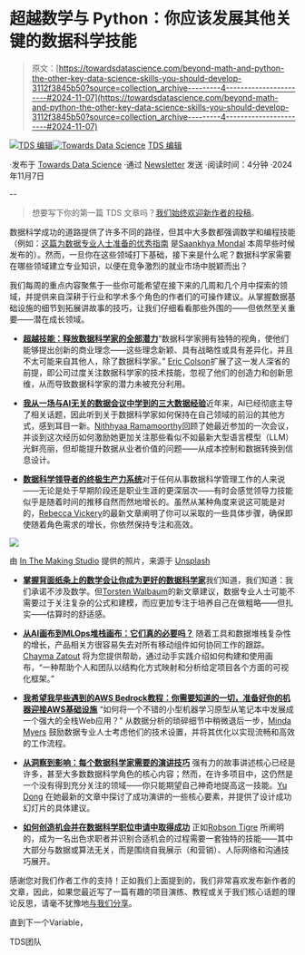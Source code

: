 # 超越数学与 Python：你应该发展其他关键的数据科学技能

> 原文：[https://towardsdatascience.com/beyond-math-and-python-the-other-key-data-science-skills-you-should-develop-3112f3845b50?source=collection_archive---------4-----------------------#2024-11-07](https://towardsdatascience.com/beyond-math-and-python-the-other-key-data-science-skills-you-should-develop-3112f3845b50?source=collection_archive---------4-----------------------#2024-11-07)

[](https://towardsdatascience.medium.com/?source=post_page---byline--3112f3845b50--------------------------------)[![TDS 编辑](../Images/4b2d1beaf4f6dcf024ffa6535de3b794.png)](https://towardsdatascience.medium.com/?source=post_page---byline--3112f3845b50--------------------------------)[](https://towardsdatascience.com/?source=post_page---byline--3112f3845b50--------------------------------)[![Towards Data Science](../Images/a6ff2676ffcc0c7aad8aaf1d79379785.png)](https://towardsdatascience.com/?source=post_page---byline--3112f3845b50--------------------------------) [TDS 编辑](https://towardsdatascience.medium.com/?source=post_page---byline--3112f3845b50--------------------------------)

·发布于 [Towards Data Science](https://towardsdatascience.com/?source=post_page---byline--3112f3845b50--------------------------------) ·通过 [Newsletter](http://bit.ly/write-for-tds) 发送 ·阅读时间：4分钟 ·2024年11月7日

--

> 想要写下你的第一篇 TDS 文章吗？[我们始终欢迎新作者的投稿](http://bit.ly/write-for-tds)。

数据科学成功的道路提供了许多不同的路径，但其中大多数都强调数学和编程技能（例如：[这篇为数据专业人士准备的优秀指南](/kickstart-your-data-science-journey-a-guide-for-aspiring-data-scientists-96e5072bd19a) 是[Saankhya Mondal](https://medium.com/u/59f51d8e0df4?source=post_page---user_mention--3112f3845b50--------------------------------) 本周早些时候发布的）。然而，一旦你在这些领域打下基础，接下来是什么呢？数据科学家需要在哪些领域建立专业知识，以便在竞争激烈的就业市场中脱颖而出？

我们每周的重点内容聚焦于一些你可能希望在接下来的几周和几个月中探索的领域，并提供来自深耕于行业和学术多个角色的作者们的可操作建议。从掌握数据基础设施的细节到拓展讲故事的技巧，让我们仔细看看那些外围的——但依然至关重要——潜在成长领域。

+   [**超越技能：释放数据科学家的全部潜力**](/beyond-skills-unlocking-the-full-potential-of-data-scientists-90696226cfae)“数据科学家拥有独特的视角，使他们能够提出创新的商业理念——这些理念新颖、具有战略性或具有差异化，并且不太可能来自其他人，除了数据科学家。” [Eric Colson](https://medium.com/u/6292f6223477?source=post_page---user_mention--3112f3845b50--------------------------------)扩展了这一发人深省的前提，即公司过度关注数据科学家的技术技能，忽视了他们的创造力和创新思维，从而导致数据科学家的潜力未被充分利用。

+   [**我从一场与AI无关的数据会议中学到的三大数据经验**](/three-crucial-data-lessons-that-i-learned-from-a-data-conference-thats-not-related-to-ai-f802f7097d67)近年来，AI已经彻底主导了相关话题，因此听到关于数据科学家如何保持在自己领域的前沿的其他方式，感到耳目一新。[Nithhyaa Ramamoorthy](https://medium.com/u/dbc6d908a3fb?source=post_page---user_mention--3112f3845b50--------------------------------)回顾了她最近参加的一次会议，并谈到这次经历如何激励她更加关注那些看似不如最新大型语言模型（LLM）光鲜亮丽，但却能提升数据从业者价值的问题——从成本控制和数据转换到信息设计。

+   [**数据科学领导者的终极生产力系统**](/the-ultimate-productivity-system-for-data-science-leaders-81941be86308)对于任何从事数据科学管理工作的人来说——无论是处于早期阶段还是职业生涯的更深层次——有时会感觉领导力技能似乎是随着时间的推移自然而然地增长的。虽然从某种角度来说这可能是对的，[Rebecca Vickery](https://medium.com/u/8b7aca3e5b1c?source=post_page---user_mention--3112f3845b50--------------------------------)的最新文章阐明了你可以采取的一些具体步骤，确保即使随着角色需求的增长，你依然保持专注和高效。

![](../Images/03db459b852e8a13cc56fd9f7325bdbf.png)

由 [In The Making Studio](https://unsplash.com/@inthemaking_studio?utm_source=medium&utm_medium=referral) 提供的照片，来源于 [Unsplash](https://unsplash.com/?utm_source=medium&utm_medium=referral)

+   [**掌握背面纸条上的数学会让你成为更好的数据科学家**](/mastering-back-of-the-envelope-math-will-make-you-a-better-data-scientist-74316b96472a)我们知道，我们知道：我们承诺不涉及数学。但[Torsten Walbaum](https://medium.com/u/4e291ce6380c?source=post_page---user_mention--3112f3845b50--------------------------------)的新文章建议，数据专业人士可能不需要过于关注复杂的公式和建模，而应更加专注于培养自己在做粗略——但扎实——估算时的舒适感。

+   [**从AI画布到MLOps堆栈画布：它们真的必要吗？**](/from-ai-canvas-to-mlops-stack-canvas-are-they-essential-e329f3605508) 随着工具和数据堆栈复杂性的增长，产品相关方很容易失去对所有移动组件如何协同工作的跟踪。[Chayma Zatout](https://medium.com/u/f7da1c34b82e?source=post_page---user_mention--3112f3845b50--------------------------------) 将为您提供帮助，通过动手实践介绍如何构建和使用画布，“一种帮助个人和团队以结构化方式映射和分析给定项目各个方面的可视化框架。”

+   [**我希望我早些遇到的AWS Bedrock教程：你需要知道的一切，准备好你的机器迎接AWS基础设施**](/getting-started-how-to-set-up-a-full-stack-app-with-aws-and-bedrock-2b1b158724b8) “如何将一个不错的小型机器学习原型从笔记本中发展成一个强大的全栈Web应用？” 从数据分析的琐碎细节中稍微退后一步，[Minda Myers](https://medium.com/u/53535c0a56eb?source=post_page---user_mention--3112f3845b50--------------------------------) 鼓励数据专业人士考虑他们的技术设置，并将其优化以实现流畅和高效的工作流程。

+   [**从洞察到影响：每个数据科学家需要的演讲技巧**](/from-insights-to-impact-presentation-skills-every-data-scientist-needs-045945a681f2) 强有力的故事讲述核心已经是许多，甚至大多数数据科学角色的核心内容；然而，在许多项目中，这仍然是一个没有得到充分关注的领域——你只能期望自己神奇地提高这一技能。[Yu Dong](https://medium.com/u/5462c48cfc57?source=post_page---user_mention--3112f3845b50--------------------------------) 在她最新的文章中探讨了成功演讲的一些核心要素，并提供了设计成功幻灯片的具体建议。

+   [**如何创造机会并在数据科学职位申请中取得成功**](/how-to-create-opportunities-and-succeed-in-data-science-job-applications-3881a5c86508) 正如[Robson Tigre](https://medium.com/u/bb43d8a01b72?source=post_page---user_mention--3112f3845b50--------------------------------) 所阐明的，成为一名出色求职者并识别合适机会的过程需要一套独特的技能——其中大部分与数据或算法无关，而是围绕自我展示（和营销）、人际网络和沟通技巧展开。

感谢您对我们作者工作的支持！正如我们上面提到的，我们非常喜欢发布新作者的文章，因此，如果您最近写了一篇有趣的项目演练、教程或关于我们核心话题的理论反思，请毫不犹豫地[与我们分享](http://bit.ly/write-for-tds)。

直到下一个Variable，

TDS团队
